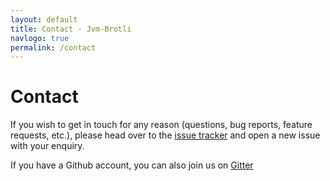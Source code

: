 ```yaml
---
layout: default
title: Contact - Jvm-Brotli
navlogo: true
permalink: /contact
---
```

<style>{% include jvmbrotli.css %}</style>

# Contact
If you wish to get in touch for any reason (questions, bug reports, feature requests, etc.), please head over to the [issue tracker](https://github.com/nixxcode/jvm-brotli/issues) and open a new issue with your enquiry.

If you have a Github account, you can also join us on [Gitter](https://gitter.im/jvm-brotli/community)